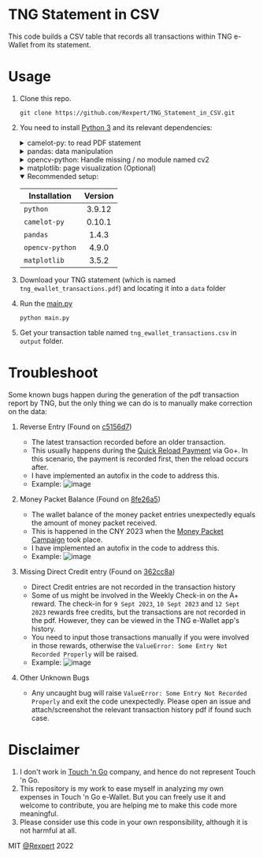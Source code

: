 # TNG Statement in CSV
This code builds a CSV table that records all transactions within TNG e-Wallet from its statement.

# Usage
1. Clone this repo.
    ```
    git clone https://github.com/Rexpert/TNG_Statement_in_CSV.git
    ```
2. You need to install [Python 3](https://www.python.org/) and its relevant dependencies:
    <details>
      <summary>
        camelot-py: to read PDF statement
      </summary>
      
      - Installation via `pip`
        ```
        pip install camelot-py
        ```
      - or if you're using conda environment
        ```
        conda install -c conda-forge camelot-py
        ```
      - Detail installation please refer to `camelot-py` [Documentation](https://camelot-py.readthedocs.io/en/master/) 
    </details>
    <details>
      <summary>
        pandas: data manipulation
      </summary>
      
      - Installation via `pip`
        ```
        pip install pandas
        ```
      - or if you're using conda environment
        ```
        conda install -c conda-forge pandas
        ```
      - Detail installation please refer to `pandas` [Documentation](https://pandas.pydata.org/docs/index.html) 
    </details>
    <details>
      <summary>
        opencv-python: Handle missing / no module named cv2
      </summary>
      
      - Installation via `pip`
        ```
        pip install opencv-python
        ```
      - or if you're using conda environment
        ```
        conda install -c conda-forge opencv
        ```
      - Detail installation please refer to `pandas` [Documentation](https://pandas.pydata.org/docs/index.html) 
    </details>
    <details>
      <summary>
        matplotlib: page visualization (Optional)
      </summary>
      
      - Installation via `pip`
        ```
        pip install matplotlib
        ```
      - or if you're using conda environment
        ```
        conda install -c conda-forge matplotlib
        ```
      - [Visual Debug](https://camelot-py.readthedocs.io/en/master/user/advanced.html#visual-debugging) on table generation
      - Detail installation please refer to `matplotlib` [Documentation](https://matplotlib.org/) 
    </details>
    <details open>
      <summary>
        Recommended setup:
      </summary>
      
      | Installation    | Version | 
      | --------------- | :-----: |
      | `python`        | 3.9.12  |
      | `camelot-py`    | 0.10.1  |
      | `pandas`        | 1.4.3   |
      | `opencv-python` | 4.9.0   |
      | `matplotlib`    | 3.5.2   |
    </details>
3. Download your TNG statement (which is named `tng_ewallet_transactions.pdf`) and locating it into a `data` folder
4. Run the [main.py](main.py)
    ```
    python main.py
    ```
5. Get your transaction table named `tng_ewallet_transactions.csv` in `output` folder.

# Troubleshoot
Some known bugs happen during the generation of the pdf transaction report by TNG, but the only thing we can do is to manually make correction on the data:  
1. Reverse Entry (Found on [c5156d7](https://github.com/Rexpert/TNG_Statement_in_CSV/commit/c5156d7ae697589971cae36ef3f54497dd2d3ce5))  
   - The latest transaction recorded before an older transaction. 
   - This usually happens during the [Quick Reload Payment](https://www.touchngo.com.my/goplus/#:~:text=What%20is%20Quick%20Reload%20Payment) via Go+. In this scenario, the payment is recorded first, then the reload occurs after.
   - I have implemented an autofix in the code to address this.
   - Example:
     ![image](https://github.com/Rexpert/TNG_Statement_in_CSV/assets/46991185/067e6ffe-28a4-45d0-a566-4219587cc18b)

2. Money Packet Balance (Found on [8fe26a5](https://github.com/Rexpert/TNG_Statement_in_CSV/commit/8fe26a5b2e9884737b0a6bda975054a0f44aaaea))
   - The wallet balance of the money packet entries unexpectedly equals the amount of money packet received.
   - This is happened in the CNY 2023 when the [Money Packet Campaign](https://www.touchngo.com.my/faq/snatch-ang-pow-campaign/) took place.
   - I have implemented an autofix in the code to address this.
   - Example:
     ![image](https://github.com/Rexpert/TNG_Statement_in_CSV/assets/46991185/aa06e93d-480e-4ed1-aa93-d4cbc036b461)

3. Missing Direct Credit entry (Found on [362cc8a](https://github.com/Rexpert/TNG_Statement_in_CSV/commit/362cc8a1362859e0be5d71780b8c2a10ddb62527))
   - Direct Credit entries are not recorded in the transaction history
   - Some of us might be involved in the Weekly Check-in on the A+ reward. The check-in for `9 Sept 2023`, `10 Sept 2023` and `12 Sept 2023` rewards free credits, but the transactions are not recorded in the pdf. However, they can be viewed in the TNG e-Wallet app's history.
   - You need to input those transactions manually if you were involved in those rewards, otherwise the `ValueError: Some Entry Not Recorded Properly` will be raised.
   - Example:
     ![image](https://github.com/Rexpert/TNG_Statement_in_CSV/assets/46991185/f56ea6cd-f798-469a-81db-577d83f8e71b)

4. Other Unknown Bugs
   - Any uncaught bug will raise `ValueError: Some Entry Not Recorded Properly` and exit the code unexpectedly. Please open an issue and attach/screenshot the relevant transaction history pdf if found such case. 

# Disclaimer
1. I don't work in [Touch 'n Go](https://www.touchngo.com.my/) company, and hence do not represent Touch 'n Go.
2. This repository is my work to ease myself in analyzing my own expenses in Touch 'n Go e-Wallet. But you can freely use it and welcome to contribute, you are helping me to make this code more meaningful.
3. Please consider use this code in your own responsibility, although it is not harmful at all.

MIT [@Rexpert](https://github.com/Rexpert) 2022
